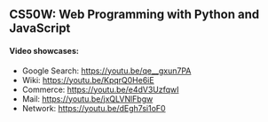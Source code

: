 ## CS50W: Web Programming with Python and JavaScript

#### Video showcases:
- Google Search: https://youtu.be/qe__gxun7PA
- Wiki: https://youtu.be/KpqrQ0He6iE
- Commerce: https://youtu.be/e4dV3UzfqwI
- Mail: https://youtu.be/jxQLVNlFbgw
- Network: https://youtu.be/dEgh7si1oF0
